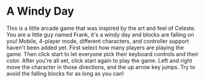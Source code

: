 # A Windy Day
This is a little arcade game that was inspired by the art and feel of Celeste. You are a little guy named Frank, it's a windy day and blocks are falling on you!
Mobile, 4-player mode, different characters, and controller support haven't been added yet.
First select how many players are playing the game. Then click start to let everyone pick their keyboard controls and their color. After you're all set, click start again to play the game. Left and right move the character in those directions, and the up arrow key jumps. Try to avoid the falling blocks for as long as you can!
